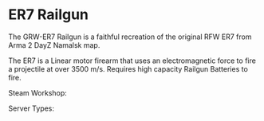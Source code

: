 # ER7 Railgun
The GRW-ER7 Railgun is a faithful recreation of the original RFW ER7 from Arma 2 DayZ Namalsk map.

The ER7 is a Linear motor firearm that uses an electromagnetic force to fire a projectile at over 3500 m/s. Requires high capacity Railgun Batteries to fire.

Steam Workshop:

Server Types:
